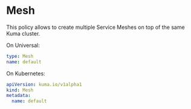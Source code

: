 # Mesh

This policy allows to create multiple Service Meshes on top of the same Kuma cluster.

On Universal:

```yaml
type: Mesh
name: default
```

On Kubernetes:

```yaml
apiVersion: kuma.io/v1alpha1
kind: Mesh
metadata:
  name: default
```